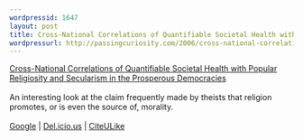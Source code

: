 ```yaml
--- 
wordpressid: 1647
layout: post
title: Cross-National Correlations of Quantifiable Societal Health with Popular Religiosity and Secularism in the Prosperous Democracies
wordpressurl: http://passingcuriosity.com/2006/cross-national-correlations-of-quantifiable-societal-health-with-popular-religiosity-and-secularism-in-the-prosperous-democracies/
---
```

<a href="http://moses.creighton.edu/JRS/2005/2005-11.html" class="title" title="Cross-National Correlations of Quantifiable Societal Health with Popular Religiosity and Secularism in the Prosperous Democracies">Cross-National Correlations of Quantifiable Societal Health with Popular Religiosity and Secularism in the Prosperous Democracies</a><br /><br />An interesting look at the claim frequently made by theists that religion promotes, or is even the source of, morality.<br /><br /><a href="http://scholar.google.com/scholar?hl=en&lr=&safe=off&cluster=686815026013640400">Google</a> | <a href="http://del.icio.us/url/dc79875a9d9dca55893f0038d8cbcc6c">Del.icio.us</a> | <a href="http://www.citeulike.org/article/352077">CiteULike</a>
